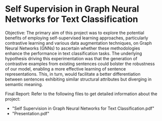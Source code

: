 # Self Supervision in Graph Neural Networks for Text Classification

Objective: The primary aim of this project was to explore the potential benefits of employing self-supervised learning approaches, particularly contrastive learning and various data augmentation techniques, on Graph Neural Networks (GNNs) to ascertain whether these methodologies enhance the performance in text classification tasks. The underlying hypothesis driving this experimentation was that the generation of contrastive examples from existing sentences could bolster the robustness of our model, enabling a more effective learning of sentence representations. This, in turn, would facilitate a better differentiation between sentences exhibiting similar structural attributes but diverging in semantic meaning.

Final Report: Refer to the following files to get detailed information about the project:

- "Self Supervision in Graph Neural Networks for Text Classification.pdf"
- "Presentation.pdf"
